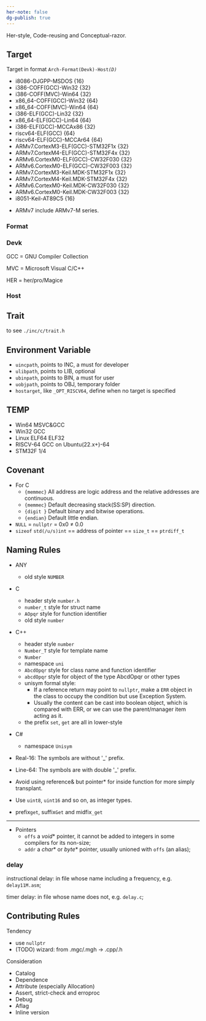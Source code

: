 ```yaml
---
her-note: false
dg-publish: true
---
```


Her-style, Code-reusing and Conceptual-razor.

## Target

Target in format `Arch-Format(Devk)-Host`*`(D)`*
- i8086-DJGPP-MSDOS {16}
- i386-COFF(GCC)-Win32 {32}
- i386-COFF(MVC)-Win64 {32}
- x86_64-COFF(GCC)-Win32 {64}
- x86_64-COFF(MVC)-Win64 {64}
- i386-ELF(GCC)-Lin32 {32}
- x86_64-ELF(GCC)-Lin64 {64}
- i386-ELF(GCC)-MCCAx86 {32}
- riscv64-ELF(GCC) {64}
- riscv64-ELF(GCC)-MCCAr64 {64}
- ARMv7.CortexM3-ELF(GCC)-STM32F1x {32}
- ARMv7.CortexM4-ELF(GCC)-STM32F4x {32}
- ARMv6.CortexM0-ELF(GCC)-CW32F030 {32}
- ARMv6.CortexM0-ELF(GCC)-CW32F003 {32}
- ARMv7.CortexM3-Keil.MDK-STM32F1x {32}
- ARMv7.CortexM4-Keil.MDK-STM32F4x {32}
- ARMv6.CortexM0-Keil.MDK-CW32F030 {32}
- ARMv6.CortexM0-Keil.MDK-CW32F003 {32}
- i8051-Keil-AT89C5 {16}

* ARMv7 include ARMv7-M series.


### Format


### Devk


GCC = GNU Compiler Collection

MVC = Microsoft Visual C/C++

HER = her/pro/Magice 


### Host



## Trait

to see `./inc/c/trait.h`


## Environment Variable

- `uincpath`, points to INC, a must for developer
- `ulibpath`, points to LIB, optional
- `ubinpath`, points to BIN, a must for user
- `uobjpath`, points to OBJ, temporary folder
- `hostarget`, like `_OPT_RISCV64`, define when no target is specified

## TEMP

- Win64 MSVC&GCC
- Win32 GCC
- Linux ELF64 ELF32
- RISCV-64 GCC on Ubuntu(22.x+)-64
- STM32F 1/4

## Covenant

- For C
    - `{memmec}` All address are logic address and the relative addresses are continuous.
    - `{memmec}` Default decreasing stack(SS:SP) direction.
    - `{digit }` Default binary and bitwise operations.
    - `{endian}` Default little endian.
- `NULL` = `nullptr` = 0x0 ≠ 0.0
- `sizeof` `std(/u/s)int` == address of pointer == `size_t` == `ptrdiff_t` 



## Naming Rules

- ANY
	- old style `NUMBER`
- C
    - header style `number.h` 
    - `number_t`  style for struct name
    - `AOpqr` style for  function identifier
	- old style `number`
- C++ 
    - header style `number` 
    - `Number_T` style for template name
	- `Number` 
    - namespace `uni` 
    - `AbcdOpqr` style for class name and function identifier
    - `abcdOpqr` style for object of the type AbcdOpqr or other types
    - unisym formal style:
        - If a reference return may point to `nullptr`, make a `ERR` object in the class to occupy the condition but use Exception System. 
        - Usually the content can be cast into boolean object, which is compared with ERR, or we can use the parent/manager item acting as it.
    - the prefix `set`, `get` are all in lower-style
- C#
    - namespace `Unisym` 

- Real-16: The symbols are without '_' prefix.
- Line-64: The symbols are with double '_' prefix.
- Avoid using reference& but pointer* for inside function for more simply transplant.
- Use `uint8`, `uint16` and so on, as integer types.

- prefix`get`, suffix`Get` and midfix`_get`

---

- Pointers
	- `offs` a $void*$ pointer, it cannot be added to integers in some compilers for its non-size;
	- `addr` a $char*$ or $byte*$ pointer, usually unioned with `offs` (an alias);


### delay

instructional delay: in file whose name including a frequency, e.g. `delay11M.asm`;

timer delay: in file whose name does not, e.g. `delay.c`;


## Contributing Rules 

Tendency

- use `nullptr` 
- (TODO) wizard: from .mgc/.mgh -> .cpp/.h

Consideration

- Catalog
- Dependence
- Attribute (especially Allocation)
- Assert, strict-check and erroproc
- Debug
- Aflag
- Inline version

